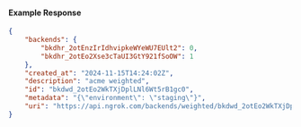 <!-- Code generated for API Clients. DO NOT EDIT. -->

#### Example Response

```json
{
	"backends": {
		"bkdhr_2otEnzIrIdhvipkeWYeWU7EUlt2": 0,
		"bkdhr_2otEo2Xse3cTaUI3GtY921fSoOW": 1
	},
	"created_at": "2024-11-15T14:24:02Z",
	"description": "acme weighted",
	"id": "bkdwd_2otEo2WkTXjDplLNl6Wt5rB1gc0",
	"metadata": "{\"environment\": \"staging\"}",
	"uri": "https://api.ngrok.com/backends/weighted/bkdwd_2otEo2WkTXjDplLNl6Wt5rB1gc0"
}
```
